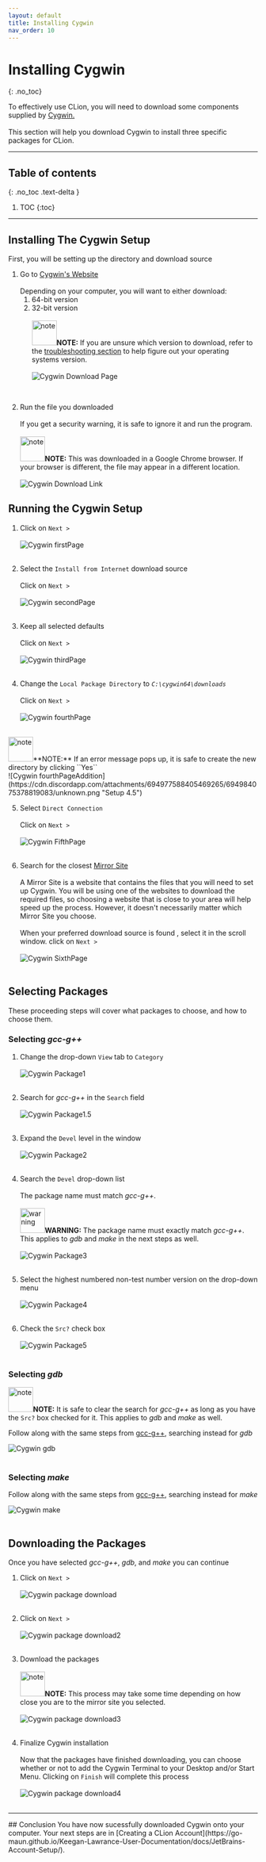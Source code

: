 ```yaml
---
layout: default
title: Installing Cygwin
nav_order: 10
---
```


# Installing Cygwin
{: .no_toc}

To effectively use CLion, you will need to download some components supplied by [Cygwin.](https://www.cygwin.com/)
<br/><br/>
This section will help you download Cygwin to install three specific packages for CLion.

<hr>

## Table of contents
{: .no_toc .text-delta }

1. TOC
{:toc}

---

## Installing The Cygwin Setup


First, you will be setting up the directory and download source 
1. Go to [Cygwin's Website](https://cygwin.com/install.html)<br/>  
  Depending on your computer, you will want to either download:
    1. 64-bit version
    2. 32-bit version<br/>  
  <img src="https://cdn.discordapp.com/attachments/498622698050813962/696144246062841937/download.png" alt="note" width="50"/>**NOTE:** If you are unsure which version to download, refer to the [troubleshooting section](https://go-maun.github.io/Keegan-Lawrance-User-Documentation/docs/search/#how-do-i-check-if-im-using-a-64-bit-or-a-32-bit-version-of-windows) to help figure out your operating systems version.<br/>  
  ![Cygwin Download Page](https://cdn.discordapp.com/attachments/619382734984577042/696151746770239518/unknown.png "Download")
<br/>  

2. Run the file you downloaded<br/>  
  If you get a security warning, it is safe to ignore it and run the program.<br/>  
  <img src="https://cdn.discordapp.com/attachments/498622698050813962/696144246062841937/download.png" alt="note" width="50"/>**NOTE:** This was downloaded in a Google Chrome browser. If your browser is different, the file may appear in a different location.<br/>  
  ![Cygwin Download Link](https://cdn.discordapp.com/attachments/498622698050813962/695036150854713416/unknown.png "Download2")

## Running the Cygwin Setup
1.  Click on ``Next >``<br/>  
  ![Cygwin firstPage](https://cdn.discordapp.com/attachments/694977588405469265/694983080238252053/unknown.png "Setup 1")
  <br/><br/>  
  
2. Select the ``Install from Internet`` download source<br/>  
  Click on ``Next >``<br/>  
  ![Cygwin secondPage](https://cdn.discordapp.com/attachments/498622698050813962/695036893087137902/unknown.png "Setup 2")
  <br/><br/>  
  
3. Keep all selected defaults<br/>  
   Click on ``Next >``<br/>  
  ![Cygwin thirdPage](https://cdn.discordapp.com/attachments/694977588405469265/694983315295305878/unknown.png "Setup 3")
  <br/><br/>  
  
4. Change the ``Local Package Directory`` to _``C:\cygwin64\downloads``_<br/>  
   Click on ``Next >``<br/>  
  ![Cygwin fourthPage](https://cdn.discordapp.com/attachments/694977588405469265/694984033549156403/unknown.png "Setup 4") 
  <br/>  
  <img src="https://cdn.discordapp.com/attachments/498622698050813962/696144246062841937/download.png" alt="note" width="50"/>**NOTE:** If an error message pops up, it is safe to create the new directory by clicking ``Yes``<br/>  
  ![Cygwin fourthPageAddition](https://cdn.discordapp.com/attachments/694977588405469265/694984075378819083/unknown.png "Setup 4.5")
  <br/>
  
5. Select ``Direct Connection``<br/>  
  Click on ``Next >``<br/>  
  ![Cygwin FifthPage](https://cdn.discordapp.com/attachments/694977588405469265/694984235353768079/unknown.png "Setup 5")
  <br/><br/>  
  
6. Search for the closest [Mirror Site](https://cygwin.com/mirrors.html)<br/> 
  <br/> A Mirror Site is a website that contains the files that you will need to set up Cygwin. You will be using one of the websites to download the required files, so choosing a website that is close to your area will help speed up the process. However, it doesn't necessarily matter which Mirror Site you choose.
  <br/><br/>
  When your preferred download source is found , select it in the scroll window. click on ``Next >``<br/>  
![Cygwin SixthPage](https://cdn.discordapp.com/attachments/694977588405469265/694984840172404806/unknown.png "Setup 6")
<br/><br/>  

## Selecting Packages
These proceeding steps will cover what packages to choose, and how to choose them.
### Selecting _gcc-g++_
1. Change the drop-down ``View`` tab to ``Category``<br/>    
  ![Cygwin Package1](https://cdn.discordapp.com/attachments/694977588405469265/696111097790595113/category.png "Package 1")
  <br/><br/>  

2. Search for _gcc-g++_ in the ``Search`` field<br/>  
  ![Cygwin Package1.5](https://cdn.discordapp.com/attachments/498622698050813962/695042959472590908/unknown.png "Package 1.5")
  <br/><br/>  

3. Expand the ``Devel`` level in the window<br/>  
  ![Cygwin Package2](https://cdn.discordapp.com/attachments/498622698050813962/695039874658467940/unknown.png "Package 2")
  <br/><br/>  

4. Search the ``Devel`` drop-down list<br/>  
  The package name must match _gcc-g++_.<br/>  
  <img src="https://cdn.discordapp.com/attachments/498622698050813962/696144248512446525/warning.png" alt="warning" width="50"/>**WARNING:** The package name must exactly match _gcc-g++_. This applies to _gdb_ and _make_ in the next steps as well.<br/>  
  ![Cygwin Package3](https://cdn.discordapp.com/attachments/498622698050813962/695040472485330984/unknown.png "Package 3")
  <br/><br/>  

5. Select the highest numbered non-test number version on the drop-down menu<br/>  
  ![Cygwin Package4](https://cdn.discordapp.com/attachments/498622698050813962/695041017744851014/unknown.png "Package 4")
  <br/><br/>  

6. Check the ``Src?`` check box<br/>  
  ![Cygwin Package5](https://cdn.discordapp.com/attachments/498622698050813962/695041637331501126/unknown.png "Package 5")
  <br/><br/>  

### Selecting _gdb_

  <img src="https://cdn.discordapp.com/attachments/498622698050813962/696144246062841937/download.png" alt="note" width="50"/>**NOTE:** It is safe to clear the search for _gcc-g++_ as long as you have the ``Src?`` box checked for it. This applies to _gdb_ and _make_ as well.<br/>  
  
  
Follow along with the same steps from [gcc-g++](https://go-maun.github.io/Keegan-Lawrance-User-Documentation/docs/Cygwin-Setup/#selecting-gcc-g), searching instead for _gdb_

![Cygwin gdb](https://cdn.discordapp.com/attachments/498622698050813962/695043794910838894/unknown.png "gdb 1")
<br/><br/>


### Selecting _make_
Follow along with the same steps from [gcc-g++](https://go-maun.github.io/Keegan-Lawrance-User-Documentation/docs/Cygwin-Setup/#selecting-gcc-g), searching instead for _make_

![Cygwin make](https://cdn.discordapp.com/attachments/498622698050813962/695044666927743026/unknown.png "make")
<br/><br/>


## Downloading the Packages
Once you have selected _gcc-g++_, _gdb_, and _make_ you can continue

1. Click on ``Next >``<br/>  
  ![Cygwin package download](https://cdn.discordapp.com/attachments/498622698050813962/695045219090956368/unknown.png "package download")
<br/><br/>  

2. Click on ``Next >``<br/>  
  ![Cygwin package download2](https://cdn.discordapp.com/attachments/694977588405469265/694987045621202995/unknown.png "package download 2")
<br/><br/>  

3. Download the packages<br/>  
  <img src="https://cdn.discordapp.com/attachments/498622698050813962/696144246062841937/download.png" alt="note" width="50"/>**NOTE:** This process may take some time depending on how close you are to the mirror site you selected.<br/>  
  ![Cygwin package download3](https://cdn.discordapp.com/attachments/694977588405469265/694987084036833341/unknown.png "package download 3")
<br/><br/>  

4. Finalize Cygwin installation<br/>  
  Now that the packages have finished downloading, you can choose whether or not to add the Cygwin Terminal to your Desktop and/or Start Menu. Clicking on ``Finish`` will complete this process<br/>  
  ![Cygwin package download4](https://cdn.discordapp.com/attachments/694977588405469265/694987469409615952/unknown.png "package download 4")
<br/><br/>  
<hr>
## Conclusion
You have now sucessfully downloaded Cygwin onto your computer. Your next steps are in [Creating a CLion Account](https://go-maun.github.io/Keegan-Lawrance-User-Documentation/docs/JetBrains-Account-Setup/).
